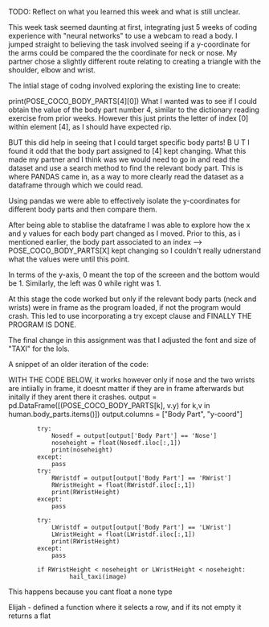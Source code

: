 TODO: Reflect on what you learned this week and what is still unclear.

This week task seemed daunting at first, integrating just 5 weeks of coding experience with "neural networks" to use a webcam to read a body. 
I jumped straight to believing the task involved seeing if a y-coordinate for the arms could be compared the the coordinate for neck or nose. My partner chose a slightly different route relating to creating a triangle with the shoulder, elbow and wrist. 

The intial stage of codng involved exploring the existing line to create:

print(POSE_COCO_BODY_PARTS[4][0]) 
    What I wanted was to see if I could obtain the value of the body part number 4, similar to the dictionary reading exercise from prior weeks. However this just prints the letter of index [0] within element [4], as I should have expected rip. 
    
BUT this did help in seeing that I could target specific body parts! B U T I found it odd that the body part assigned to [4] kept changing. What this made my partner and I think was we would need to go in and read the dataset and use a search method to find the relevant body part. This is where PANDAS came in, as a way to more clearly read the dataset as a dataframe through which we could read.

Using pandas we were able to effectively isolate the y-coordinates for different body parts and then compare them. 

After being able to stablise the dataframe I was able to explore how the x and y values for each body part changed as I moved. Prior to this, as i mentioned earlier, the body part associated to an index --> POSE_COCO_BODY_PARTS[X] kept changing so I couldn't really udnerstand what the values were until this point.

In terms of the y-axis, 0 meant the top of the screeen and the bottom would be 1. Similarly, the left was 0 while right was 1.

At this stage the code worked but only if the relevant body parts (neck and wrists) were in frame as the program loaded, if not the program would crash. This led to use incorporating a try except clause and FINALLY THE PROGRAM IS DONE.

The final change in this assignment was that I adjusted the font and size of "TAXI" for the lols. 


A snippet of an older iteration of the code:

WITH THE CODE BELOW, it works however only if nose and the two wrists are intiially in frame, it doesnt matter if they are in frame afterwards but initally if they arent there it crashes. 
output = pd.DataFrame([(POSE_COCO_BODY_PARTS[k], v.y) for k,v in human.body_parts.items()])
            output.columns = ["Body Part", "y-coord"]
            
            try:
                Nosedf = output[output['Body Part'] == 'Nose']
                noseheight = float(Nosedf.iloc[:,1])
                print(noseheight)
            except:
                pass
            try:
                RWristdf = output[output['Body Part'] == 'RWrist']
                RWristHeight = float(RWristdf.iloc[:,1])
                print(RWristHeight)
            except:
                pass

            try:
                LWristdf = output[output['Body Part'] == 'LWrist']
                LWristHeight = float(LWristdf.iloc[:,1])
                print(RWristHeight)
            except:
                pass

            if RWristHeight < noseheight or LWristHeight < noseheight:
                     hail_taxi(image)


This happens because you cant float a none type

Elijah - defined a function where it selects a row, and if its not empty it returns a flat